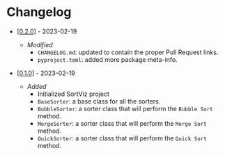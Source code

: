 # Changelog

- [[0.2.0](https://github.com/GeoffBarrett/SortViz/pull/1)] - 2023-02-19
  - *Modified*
    - `CHANGELOG.md`: updated to contain the proper Pull Request links.
    - `pyproject.toml`: added more package meta-info.

- [[0.1.0](https://github.com/GeoffBarrett/SortViz/pull/23)] - 2023-02-19
  - *Added*
    - Initialized SortViz project
    - `BaseSorter`: a base class for all the sorters.
    - `BubbleSorter`: a sorter class that will perform the `Bubble Sort` method.
    - `MergeSorter`: a sorter class that will perform the `Merge Sort` method.
    - `QuickSorter`: a sorter class that will perform the `Quick Sort` method.